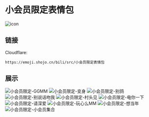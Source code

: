 # 小会员限定表情包
![icon](https://emoji.shojo.cn/bili/src/小会员限定表情包/icon.png)
## 链接
Cloudflare:
```
https://emoji.shojo.cn/bili/src/小会员限定表情包
```
## 展示
![小会员限定-GGMM](https://emoji.shojo.cn/bili/src/小会员限定表情包/小会员限定-GGMM.png)
![小会员限定-变身](https://emoji.shojo.cn/bili/src/小会员限定表情包/小会员限定-变身.png)
![小会员限定-别鸽](https://emoji.shojo.cn/bili/src/小会员限定表情包/小会员限定-别鸽.png)
![小会员限定-别说话吻我](https://emoji.shojo.cn/bili/src/小会员限定表情包/小会员限定-别说话吻我.png)
![小会员限定-村头见](https://emoji.shojo.cn/bili/src/小会员限定表情包/小会员限定-村头见.png)
![小会员限定-电你一下](https://emoji.shojo.cn/bili/src/小会员限定表情包/小会员限定-电你一下.png)
![小会员限定-请深爱](https://emoji.shojo.cn/bili/src/小会员限定表情包/小会员限定-请深爱.png)
![小会员限定-玩心么MM](https://emoji.shojo.cn/bili/src/小会员限定表情包/小会员限定-玩心么MM.png)
![小会员限定-想当年](https://emoji.shojo.cn/bili/src/小会员限定表情包/小会员限定-想当年.png)
![小会员限定-小会员集合](https://emoji.shojo.cn/bili/src/小会员限定表情包/小会员限定-小会员集合.png)
